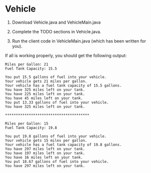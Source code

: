 # Vehicle

1. Download Vehicle.java and VehicleMain.java

2. Complete the TODO sections in Vehicle.java.

3. Run the client code in VehicleMain.java (which has been written for you).

If all is working properly, you should get the following output:

```
Miles per Gallon: 21
Fuel Tank Capacity: 15.5

You put 15.5 gallons of fuel into your vehicle.
Your vehicle gets 21 miles per gallon.
Your vehicle has a fuel tank capacity of 15.5 gallons.
You have 325 miles left on your tank.
You have 225 miles left on your tank.
You have 45 miles left on your tank.
You put 13.33 gallons of fuel into your vehicle.
You have 325 miles left on your tank.

***************************************

Miles per Gallon: 15
Fuel Tank Capacity: 19.8

You put 19.8 gallons of fuel into your vehicle.
Your vehicle gets 15 miles per gallon.
Your vehicle has a fuel tank capacity of 19.8 gallons.
You have 297 miles left on your tank.
You have 197 miles left on your tank.
You have 16 miles left on your tank.
You put 18.67 gallons of fuel into your vehicle.
You have 297 miles left on your tank.

```
